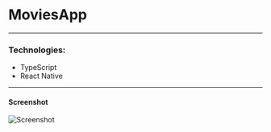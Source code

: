# MoviesApp 

---

### Technologies:
- TypeScript
- React Native

---

#### Screenshot

![Screenshot](https://i.imgur.com/1QCESj8.png)